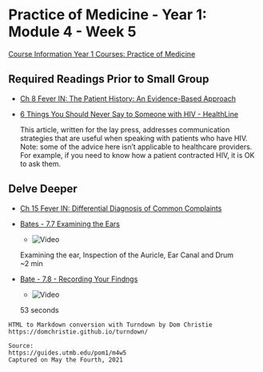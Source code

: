 # Practice of Medicine - Year 1: Module 4 - Week 5

[Course Information Year 1 Courses: Practice of Medicine](/usmle/pom1/course-information.html)

## Required Readings Prior to Small Group

*   [Ch 8 Fever IN: The Patient History: An Evidence-Based Approach](http://libux.utmb.edu/login?url=https://accessmedicine.mhmedical.com/content.aspx?bookid=500&sectionid=41026551)
    
*   [6 Things You Should Never Say to Someone with HIV - HealthLine](https://www.healthline.com/health/hiv-aids/what-not-to-ask-someone-with-hiv)
    
    This article, written for the lay press, addresses communication strategies that are useful when speaking with patients who have HIV. Note: some of the advice here isn’t applicable to healthcare providers. For example, if you need to know how a patient contracted HIV, it is OK to ask them.
    

## Delve Deeper

*   [Ch 15 Fever IN: Differential Diagnosis of Common Complaints](http://libux.utmb.edu/login?url=https://www.clinicalkey.com/#!/content/book/3-s2.0-B9780323512329000151)
    
*   [Bates - 7.7 Examining the Ears](http://libux.utmb.edu/login?url=https://batesvisualguide.com/MultimediaPlayer.aspx?multimediaid=6091230)
    
    *   ![Video](//libapps.s3.amazonaws.com/sites/998/icons/11712/PlayButton.png "Video  ")
    
    Examining the ear, Inspection of the Auricle, Ear Canal and Drum  
    ~2 min
    
*   [Bate - 7.8 - Recording Your Findngs](http://libux.utmb.edu/login?url=https://batesvisualguide.com/MultimediaPlayer.aspx?multimediaid=6091232)
    
    *   ![Video](//libapps.s3.amazonaws.com/sites/998/icons/11712/PlayButton.png "Video  ")
    
    53 seconds

```
HTML to Markdown conversion with Turndown by Dom Christie
https://domchristie.github.io/turndown/

Source:
https://guides.utmb.edu/pom1/m4w5
Captured on May the Fourth, 2021
```
